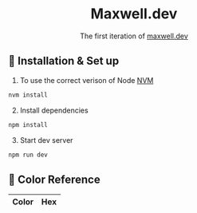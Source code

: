 <div align="center">
  <h1>Maxwell.dev</h1>
</div>
<p align="center">
  The first iteration of <a href="https://maxwell.dev/" target="_blank">maxwell.dev</a> 
</p>

## 🧰 Installation & Set up

1. To use the correct verison of Node [NVM](https://github.com/nvm-sh/nvm)

```sh
nvm install
```

2. Install dependencies

```sh
npm install
```

3. Start dev server

```sh
npm run dev
```

## 🎨 Color Reference

| Color | Hex |
| ----- | --- |
